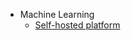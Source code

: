 * Machine Learning
    * [Self-hosted platform](/machine-learning/self-hosted-machine-learning-platform.md)
